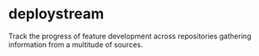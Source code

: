 deploystream
============

Track the progress of feature development across repositories gathering
information from a multitude of sources.
